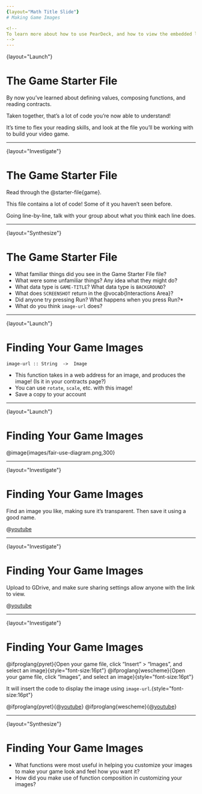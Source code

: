 ```yaml
---
{layout="Math Title Slide"}
# Making Game Images

<!--
To learn more about how to use PearDeck, and how to view the embedded links on these slides without going into present mode visit https://help.peardeck.com/en
-->
---
```

{layout="Launch"}
# The Game Starter File

By now you’ve learned about defining values, composing functions, and reading contracts. 

Taken together, that’s a lot of code you’re now able to understand! 

It’s time to flex your reading skills, and look at the file you’ll be working with to build your video game.


---
{layout="Investigate"}
# The Game Starter File

Read through the @starter-file{game}.

This file contains a lot of code! Some of it you haven’t seen before.

Going line-by-line, talk with your group about what you think each line does.


---
{layout="Synthesize"}
# The Game Starter File

- What familiar things did you see in the Game Starter File file?
- What were some unfamiliar things?  Any idea what they might do?
- What data type is `GAME-TITLE`?  What data type is `BACKGROUND`?
- What does `SCREENSHOT` return in the @vocab{Interactions Area}?
- Did anyone try pressing Run?  What happens when you press Run?*
- What do you think `image-url` does?


<!--
- *What familiar things did you see in the Game Starter File file?*
- *What were some unfamiliar things?  Any idea what they might do?*
_Answers vary: new functions, comments, images_

- *What data type is `GAME-TITLE`?  What data type is `BACKGROUND`?*
_``GAME-TITLE`` is a String, `BACKGROUND` is an Image_

- *What does `SCREENSHOT` return in the @vocab{Interactions Area}?*
_An image of the `BACKGROUND`, `PLAYER`, `TARGET`, and `DANGER` all together_

- *Did anyone try pressing "Run"?  What happens when you press "Run"?*
_Allow students to discuss what they see and what connections they see with the code_

- *What do you think `image-url` does?*
_Answers vary: It consumes a @vocab{String}, which is a URL (an image location on the Internet) and produces the @vocab{Image} inside our program_

-->

---
{layout="Launch"}
# Finding Your Game Images

`image-url :: String  ->  Image`

- This function takes in a web address for an image, and produces the image! (Is it in your contracts page?)
- You can use `rotate`, `scale`, etc. with this image!
- Save a copy to your account


---
{layout="Launch"}
# Finding Your Game Images

@image{images/fair-use-diagram.png,300}


---
{layout="Investigate"}
# Finding Your Game Images

Find an image you like, making sure it’s transparent. Then save it using a good name.


@[youtube](VO7fTACB87w)

---
{layout="Investigate"}
# Finding Your Game Images

Upload to GDrive, and make sure sharing settings allow anyone with the link to view.

@[youtube](fXQcnrvxBd0)

---
{layout="Investigate"}
# Finding Your Game Images

@ifproglang{pyret}{Open your game file, click “Insert” > “Images”, and select an image}{style="font-size:16pt"}
@ifproglang{wescheme}{Open your game file, click “Images”, and select an image}{style="font-size:16pt"}

It will insert the code to display the image using `image-url`.{style="font-size:16pt"}

@ifproglang{pyret}{@[youtube](bWxNXTrGQOE)}
@ifproglang{wescheme}{@[youtube](lTl6bjbfCRo)}

---
{layout="Synthesize"}
# Finding Your Game Images


- What functions were most useful in helping you customize your images to make your game look and feel how you want it?
- How did you make use of function composition in customizing your images?
